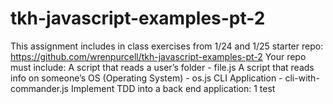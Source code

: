 # tkh-javascript-examples-pt-2

This assignment includes in class exercises from 1/24 and 1/25
starter repo: https://github.com/wrenpurcell/tkh-javascript-examples-pt-2 
Your repo must include:
A script that reads a user’s folder - file.js
A script that reads info on someone’s OS (Operating System) - os.js
CLI Application - cli-with-commander.js
Implement TDD into a back end application: 1 test 
